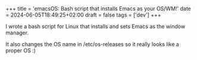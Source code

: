 +++
title = 'emacsOS: Bash script that installs Emacs as your OS/WM!'
date = 2024-06-05T18:49:25+02:00
draft = false
tags = ['dev']
+++

I wrote a bash script for Linux that installs and sets Emacs as the window manager.

It also changes the OS name in /etc/os-releases so it really looks like a proper OS :)